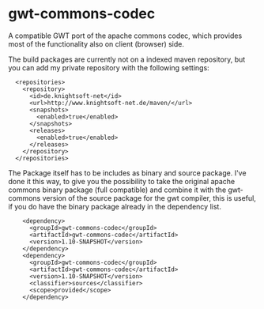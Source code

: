 gwt-commons-codec
=================

A compatible GWT port of the apache commons codec, which provides most of the functionality also on client (browser) side.

The build packages are currently not on a indexed maven repository, but you can add my private repository with the following settings:

```
  <repositories>
    <repository>    
      <id>de.knightsoft-net</id>    
      <url>http://www.knightsoft-net.de/maven/</url>    
      <snapshots>      
        <enabled>true</enabled> 
      </snapshots>    
      <releases>      
        <enabled>true</enabled>
      </releases>  
    </repository>
  </repositories>
```

The Package itself has to be includes as binary and source package. I've done it this way, to give you the possibility to take the original apache commons binary package (full compatible) and combine it with the gwt-commons version of the source package for the gwt compiler, this is useful, if you do have the binary package already in the dependency list.

```
    <dependency>
      <groupId>gwt-commons-codec</groupId>
      <artifactId>gwt-commons-codec</artifactId>
      <version>1.10-SNAPSHOT</version>
    </dependency>
    <dependency>
      <groupId>gwt-commons-codec</groupId>
      <artifactId>gwt-commons-codec</artifactId>
      <version>1.10-SNAPSHOT</version>
      <classifier>sources</classifier>
      <scope>provided</scope>
    </dependency>
```
